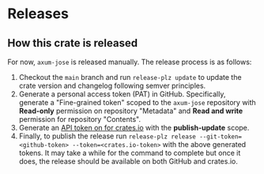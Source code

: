 # Releases

## How this crate is released

For now, `axum-jose` is released manually. The release process is as follows:

1. Checkout the `main` branch and run `release-plz update` to update the crate version and changelog following semver principles.
2. Generate a personal access token (PAT) in GitHub. Specifically, generate a "Fine-grained token" scoped to the
   `axum-jose` repository with **Read-only** permission on repository "Metadata" and **Read and write** permission for
   repository "Contents".
3. Generate an [API token on for crates.io](https://crates.io/settings/tokens) with the **publish-update** scope.
4. Finally, to publish the release run `release-plz release --git-token=<github-token> --token=<crates.io-token>` with
   the above generated tokens. It may take a while for the command to complete but once it does, the release should be
   available on both GitHub and crates.io.
